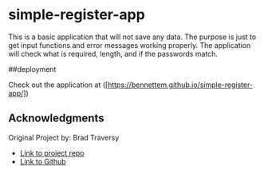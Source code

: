 # simple-register-app

This is a basic application that will not save any data. The purpose is just to get input functions and error messages working properly. 
The application will check what is required, length, and if the passwords match. 

##deployment

Check out the application at ([https://bennettem.github.io/simple-register-app/])

## Acknowledgments
Original Project by:
Brad Traversy
- [Link to project repo]([https://snowslurpie.github.io/alex-portfolio/](https://github.com/bradtraversy/vanillawebprojects/tree/master/form-validator)https://github.com/bradtraversy/vanillawebprojects/tree/master/form-validator)
- [Link to Github](https://github.com/bradtraversy)

